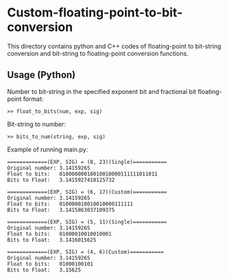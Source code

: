 # Custom-floating-point-to-bit-conversion
This directory contains python and C++ codes of floating-point to bit-string conversion and bit-string to floating-point conversion functions.


## Usage (Python)

Number to bit-string in the specified exponent bit and fractional bit floating-point format:
```
>> float_to_bits(num, exp, sig)
```

Bit-string to number:
```
>> bits_to_num(string, exp, sig)
```

Example of running main.py:
```
=============(EXP, SIG) = (8, 23)(Single)===========
Original number: 3.14159265
Float to bits:   01000000010010010000111111011011
Bits to Float:   3.1415927410125732

=============(EXP, SIG) = (6, 17)(Custom)===========
Original number: 3.14159265
Float to bits:   010000010010010000111111
Bits to Float:   3.1415863037109375

=============(EXP, SIG) = (5, 11)(Single)===========
Original number: 3.14159265
Float to bits:   01000010010010001
Bits to Float:   3.1416015625

=============(EXP, SIG) = (4, 6)(Custom)===========
Original number: 3.14159265
Float to bits:   01000100101
Bits to Float:   3.15625
```
